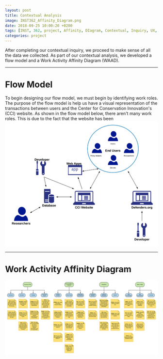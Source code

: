 ```yaml
---
layout: post
title: Contextual Analysis
image: INST362_Affinity_Diagram.png
date: 2018-09-25 10:00:20 +0200
tags: [INST, 362, project, Affinity, DIagram, Contextual, Inquiry, UX, user, centered, design, defenders, wildlife]
categories: project
---
```


After completing our contextual inquiry, we proceed to make sense of all the data we collected. As part of our contextual analysis, we developed a flow model and a Work Activity Affinity Diagram (WAAD).

------------------------------------------------

# Flow Model
To begin designing our flow model, we must begin by identifying work roles. The purpose of the flow model is help us have a visual representation of the transactions between users and the Center for Conservation Innovation's (CCI) website. As shown in the flow model below, there aren't many work roles. This is due to the fact that the website has been  
                                                    ![Flow Model](/images/FlowModel.png)

------------------------------------------------

# Work Activity Affinity Diagram 
![Affinity Diagram](/images/INST362_Affinity_Diagram.png "Our groups affinity diagram")
